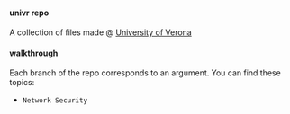 #### univr repo
A collection of files made @ [University of Verona](http://www.di.univr.it)

#### walkthrough
Each branch of the repo corresponds to an argument. You can find these topics:

- `Network Security`
